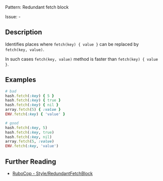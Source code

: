 Pattern: Redundant fetch block

Issue: -

## Description

Identifies places where `fetch(key) { value }` can be replaced by `fetch(key, value)`.

In such cases `fetch(key, value)` method is faster than `fetch(key) { value }`.

## Examples

```ruby
# bad
hash.fetch(:key) { 5 }
hash.fetch(:key) { true }
hash.fetch(:key) { nil }
array.fetch(5) { :value }
ENV.fetch(:key) { 'value' }

# good
hash.fetch(:key, 5)
hash.fetch(:key, true)
hash.fetch(:key, nil)
array.fetch(5, :value)
ENV.fetch(:key, 'value')
```

## Further Reading

* [RuboCop - Style/RedundantFetchBlock](https://docs.rubocop.org/rubocop/cops_style.html#styleredundantfetchblock)
